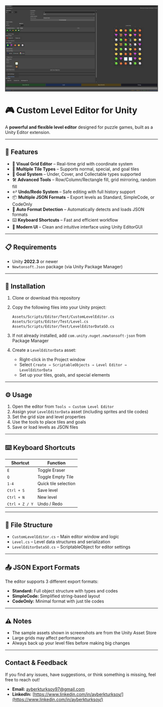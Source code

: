 ![Example Editor Screen](https://raw.githubusercontent.com/turksoyayberk/Custom-Level-Editor/main/example_editor_screen.png)

# 🎮 Custom Level Editor for Unity

A **powerful and flexible level editor** designed for puzzle games, built as a Unity Editor extension.

---

## 🚀 Features

* 🎯 **Visual Grid Editor** – Real-time grid with coordinate system
* 🧩 **Multiple Tile Types** – Supports normal, special, and goal tiles
* 🎯 **Goal System** – Under, Cover, and Collectable types supported
* 🛠️ **Advanced Tools** – Row/Column/Rectangle fill, grid mirroring, random fill
* ↩️ **Undo/Redo System** – Safe editing with full history support
* 📦 **Multiple JSON Formats** – Export levels as Standard, SimpleCode, or CodeOnly
* 🧠 **Auto Format Detection** – Automatically detects and loads JSON formats
* ⌨️ **Keyboard Shortcuts** – Fast and efficient workflow
* 🎨 **Modern UI** – Clean and intuitive interface using Unity EditorGUI

---

## 📋 Requirements

* Unity **2022.3** or newer
* `Newtonsoft.Json` package (via Unity Package Manager)

---

## 🧰 Installation

1. Clone or download this repository
2. Copy the following files into your Unity project:

   ```
   Assets/Scripts/Editor/Test/CustomLevelEditor.cs  
   Assets/Scripts/Editor/Test/Level.cs  
   Assets/Scripts/Editor/Test/LevelEditorDataSO.cs
   ```
3. If not already installed, add `com.unity.nuget.newtonsoft-json` from Package Manager
4. Create a `LevelEditorData` asset:

   * Right-click in the Project window
   * Select `Create → ScriptableObjects → Level Editor → LevelEditorData`
   * Set up your tiles, goals, and special elements

---

## ⚙️ Usage

1. Open the editor from `Tools → Custom Level Editor`
2. Assign your `LevelEditorData` asset (including sprites and tile codes)
3. Set the grid size and level properties
4. Use the tools to place tiles and goals
5. Save or load levels as JSON files

---

## ⌨️ Keyboard Shortcuts

| Shortcut       | Function             |
| -------------- | -------------------- |
| `E`            | Toggle Eraser        |
| `Q`            | Toggle Empty Tile    |
| `1-4`          | Quick tile selection |
| `Ctrl + S`     | Save level           |
| `Ctrl + N`     | New level            |
| `Ctrl + Z / Y` | Undo / Redo          |

---

## 📁 File Structure

* `CustomLevelEditor.cs` – Main editor window and logic
* `Level.cs` – Level data structures and serialization
* `LevelEditorDataSO.cs` – ScriptableObject for editor settings

---

## 📤 JSON Export Formats

The editor supports 3 different export formats:

* **Standard:** Full object structure with types and codes
* **SimpleCode:** Simplified string-based layout
* **CodeOnly:** Minimal format with just tile codes

---

## ⚠️ Notes

* The sample assets shown in screenshots are from the Unity Asset Store
* Large grids may affect performance
* Always back up your level files before making big changes

---

## **Contact & Feedback**

If you find any issues, have suggestions, or think something is missing, feel free to reach out!

- **Email:** [ayberkturksoy97@gmail.com](mailto:ayberkturksoy97@gmail.com)
- **LinkedIn:** [https://www.linkedin.com/in/ayberkturksoy/](https://www.linkedin.com/in/ayberkturksoy/)
